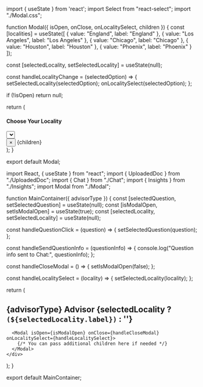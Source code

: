 import { useState } from 'react';
import Select from "react-select";
import "./Modal.css";

function Modal({ isOpen, onClose, onLocalitySelect, children }) {
  const [localities] = useState([
    { value: "England", label: "England" },
    { value: "Los Angeles", label: "Los Angeles" },
    { value: "Chicago", label: "Chicago" },
    { value: "Houston", label: "Houston" },
    { value: "Phoenix", label: "Phoenix" }
  ]);
  
  const [selectedLocality, setSelectedLocality] = useState(null);
  
  const handleLocalityChange = (selectedOption) => {
    setSelectedLocality(selectedOption);
    onLocalitySelect(selectedOption);
  };
  
  if (!isOpen) return null;

  return (
    <div className="modal-overlay">
      <div className="modal-content">
        <div className="locality-section">
          <h4>Choose Your Locality</h4>
          <Select
            className="dropdown"
            value={selectedLocality}
            onChange={handleLocalityChange}
            options={localities}
            placeholder="Select a locality"
            isClearable
          />
          {selectedLocality && <div className="selected-message">You selected: {selectedLocality.label}</div>}
        </div>
        <button className="modal-close" onClick={onClose}>
          &times;
        </button>
        {children}
      </div>
    </div>
  );
}

export default Modal;








import React, { useState } from "react";
import { UploadedDoc } from "./UploadedDoc";
import { Chat } from "./Chat";
import { Insights } from "./Insights";
import Modal from "./Modal";

function MainContainer({ advisorType }) {
  const [selectedQuestion, setSelectedQuestion] = useState(null);
  const [isModalOpen, setIsModalOpen] = useState(true);
  const [selectedLocality, setSelectedLocality] = useState(null);

  const handleQuestionClick = (question) => {
    setSelectedQuestion(question);
  };

  const handleSendQuestionInfo = (questionInfo) => {
    console.log("Question info sent to Chat:", questionInfo);
  };

  const handleCloseModal = () => {
    setIsModalOpen(false);
  };

  const handleLocalitySelect = (locality) => {
    setSelectedLocality(locality);
  };

  return (
    <div className="main-container">
      <h2 className="advisor-heading">
        {advisorType} Advisor {selectedLocality ? `(${selectedLocality.label})` : ''}
      </h2>
      <UploadedDoc />
      <Chat onQuestionClick={handleQuestionClick} />
      <Insights selectedQuestion={selectedQuestion} onSendQuestionInfo={handleSendQuestionInfo} />
      
      <Modal isOpen={isModalOpen} onClose={handleCloseModal} onLocalitySelect={handleLocalitySelect}>
        {/* You can pass additional children here if needed */}
      </Modal>
    </div>
  );
}

export default MainContainer;
